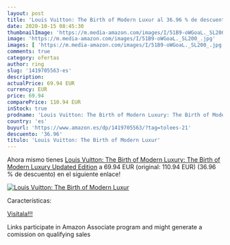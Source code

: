 ```yaml
---
layout: post
title: 'Louis Vuitton: The Birth of Modern Luxur al 36.96 % de descuento'
date: 2020-10-15 08:45:30
thumbnailImage: 'https://m.media-amazon.com/images/I/51B9-oWGoaL._SL200_.jpg'
image: 'https://m.media-amazon.com/images/I/51B9-oWGoaL._SL200_.jpg'
images: [ 'https://m.media-amazon.com/images/I/51B9-oWGoaL._SL200_.jpg' ]
comments: true
category: ofertas
author: ring
slug: '1419705563-es'
description:
actualPrice: 69.94 EUR
currency: EUR
price: 69.94
comparePrice: 110.94 EUR
inStock: true
prodname: 'Louis Vuitton: The Birth of Modern Luxury: The Birth of Modern Luxury Updated Edition'
country: 'es'
buyurl: 'https://www.amazon.es/dp/1419705563/?tag=tolees-21'
descuento: '36.96'
titulo: 'Louis Vuitton: The Birth of Modern Luxur'
---
```


Ahora mismo tienes [Louis Vuitton: The Birth of Modern Luxury: The Birth of Modern Luxury Updated Edition](https://www.amazon.es/dp/1419705563/?tag=tolees-21) a 69.94 EUR (original: 110.94 EUR) (36.96 %  de descuento) en el siguiente enlace!

[![Louis Vuitton: The Birth of Modern Luxur](https://m.media-amazon.com/images/I/51B9-oWGoaL._SL200_.jpg)](https://www.amazon.es/dp/1419705563/?tag=tolees-21)

Características:


[Visítala!!!](https://www.amazon.es/dp/1419705563/?tag=tolees-21)

Links participate in Amazon Associate program and might generate a comission on qualifying sales
